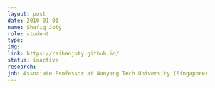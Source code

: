 ```yaml
---
layout: post
date: 2010-01-01
name: Shafiq Joty
role: student
type: 
img: 
link: https://raihanjoty.github.io/
status: inactive
research: 
job: Associate Professor at Nanyang Tech University (Singapore)
---
```

